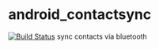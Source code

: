 # android_contactsync
[![Build Status](https://build.eberlein.io/buildStatus/icon?job=android_contactsync)](https://build.eberlein.io/job/android_contactsync/)
sync contacts via bluetooth

